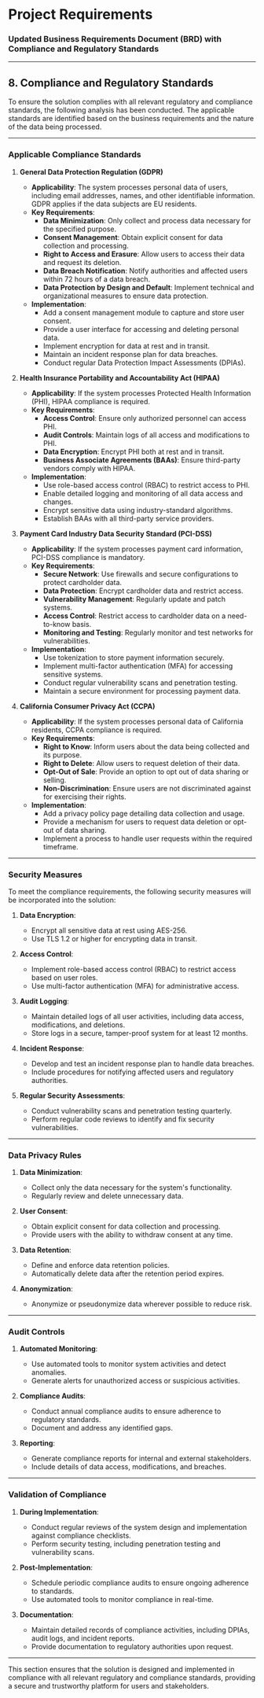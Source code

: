 # Project Requirements

### Updated Business Requirements Document (BRD) with Compliance and Regulatory Standards

---

## **8. Compliance and Regulatory Standards**

To ensure the solution complies with all relevant regulatory and compliance standards, the following analysis has been conducted. The applicable standards are identified based on the business requirements and the nature of the data being processed.

---

### **Applicable Compliance Standards**

1. **General Data Protection Regulation (GDPR)**  
   - **Applicability**: The system processes personal data of users, including email addresses, names, and other identifiable information. GDPR applies if the data subjects are EU residents.
   - **Key Requirements**:
     - **Data Minimization**: Only collect and process data necessary for the specified purpose.
     - **Consent Management**: Obtain explicit consent for data collection and processing.
     - **Right to Access and Erasure**: Allow users to access their data and request its deletion.
     - **Data Breach Notification**: Notify authorities and affected users within 72 hours of a data breach.
     - **Data Protection by Design and Default**: Implement technical and organizational measures to ensure data protection.
   - **Implementation**:
     - Add a consent management module to capture and store user consent.
     - Provide a user interface for accessing and deleting personal data.
     - Implement encryption for data at rest and in transit.
     - Maintain an incident response plan for data breaches.
     - Conduct regular Data Protection Impact Assessments (DPIAs).

2. **Health Insurance Portability and Accountability Act (HIPAA)**  
   - **Applicability**: If the system processes Protected Health Information (PHI), HIPAA compliance is required.
   - **Key Requirements**:
     - **Access Control**: Ensure only authorized personnel can access PHI.
     - **Audit Controls**: Maintain logs of all access and modifications to PHI.
     - **Data Encryption**: Encrypt PHI both at rest and in transit.
     - **Business Associate Agreements (BAAs)**: Ensure third-party vendors comply with HIPAA.
   - **Implementation**:
     - Use role-based access control (RBAC) to restrict access to PHI.
     - Enable detailed logging and monitoring of all data access and changes.
     - Encrypt sensitive data using industry-standard algorithms.
     - Establish BAAs with all third-party service providers.

3. **Payment Card Industry Data Security Standard (PCI-DSS)**  
   - **Applicability**: If the system processes payment card information, PCI-DSS compliance is mandatory.
   - **Key Requirements**:
     - **Secure Network**: Use firewalls and secure configurations to protect cardholder data.
     - **Data Protection**: Encrypt cardholder data and restrict access.
     - **Vulnerability Management**: Regularly update and patch systems.
     - **Access Control**: Restrict access to cardholder data on a need-to-know basis.
     - **Monitoring and Testing**: Regularly monitor and test networks for vulnerabilities.
   - **Implementation**:
     - Use tokenization to store payment information securely.
     - Implement multi-factor authentication (MFA) for accessing sensitive systems.
     - Conduct regular vulnerability scans and penetration testing.
     - Maintain a secure environment for processing payment data.

4. **California Consumer Privacy Act (CCPA)**  
   - **Applicability**: If the system processes personal data of California residents, CCPA compliance is required.
   - **Key Requirements**:
     - **Right to Know**: Inform users about the data being collected and its purpose.
     - **Right to Delete**: Allow users to request deletion of their data.
     - **Opt-Out of Sale**: Provide an option to opt out of data sharing or selling.
     - **Non-Discrimination**: Ensure users are not discriminated against for exercising their rights.
   - **Implementation**:
     - Add a privacy policy page detailing data collection and usage.
     - Provide a mechanism for users to request data deletion or opt-out of data sharing.
     - Implement a process to handle user requests within the required timeframe.

---

### **Security Measures**

To meet the compliance requirements, the following security measures will be incorporated into the solution:

1. **Data Encryption**:
   - Encrypt all sensitive data at rest using AES-256.
   - Use TLS 1.2 or higher for encrypting data in transit.

2. **Access Control**:
   - Implement role-based access control (RBAC) to restrict access based on user roles.
   - Use multi-factor authentication (MFA) for administrative access.

3. **Audit Logging**:
   - Maintain detailed logs of all user activities, including data access, modifications, and deletions.
   - Store logs in a secure, tamper-proof system for at least 12 months.

4. **Incident Response**:
   - Develop and test an incident response plan to handle data breaches.
   - Include procedures for notifying affected users and regulatory authorities.

5. **Regular Security Assessments**:
   - Conduct vulnerability scans and penetration testing quarterly.
   - Perform regular code reviews to identify and fix security vulnerabilities.

---

### **Data Privacy Rules**

1. **Data Minimization**:
   - Collect only the data necessary for the system's functionality.
   - Regularly review and delete unnecessary data.

2. **User Consent**:
   - Obtain explicit consent for data collection and processing.
   - Provide users with the ability to withdraw consent at any time.

3. **Data Retention**:
   - Define and enforce data retention policies.
   - Automatically delete data after the retention period expires.

4. **Anonymization**:
   - Anonymize or pseudonymize data wherever possible to reduce risk.

---

### **Audit Controls**

1. **Automated Monitoring**:
   - Use automated tools to monitor system activities and detect anomalies.
   - Generate alerts for unauthorized access or suspicious activities.

2. **Compliance Audits**:
   - Conduct annual compliance audits to ensure adherence to regulatory standards.
   - Document and address any identified gaps.

3. **Reporting**:
   - Generate compliance reports for internal and external stakeholders.
   - Include details of data access, modifications, and breaches.

---

### **Validation of Compliance**

1. **During Implementation**:
   - Conduct regular reviews of the system design and implementation against compliance checklists.
   - Perform security testing, including penetration testing and vulnerability scans.

2. **Post-Implementation**:
   - Schedule periodic compliance audits to ensure ongoing adherence to standards.
   - Use automated tools to monitor compliance in real-time.

3. **Documentation**:
   - Maintain detailed records of compliance activities, including DPIAs, audit logs, and incident reports.
   - Provide documentation to regulatory authorities upon request.

---

This section ensures that the solution is designed and implemented in compliance with all relevant regulatory and compliance standards, providing a secure and trustworthy platform for users and stakeholders.